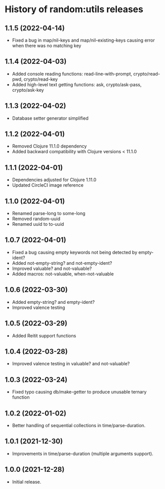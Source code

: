 # History of random:utils releases

## 1.1.5 (2022-04-14)

- Fixed a bug in map/nil-keys and map/nil-existing-keys causing error when there was no matching key

## 1.1.4 (2022-04-03)

- Added console reading functions: read-line-with-prompt, crypto/read-pwd, crypto/read-key
- Added high-level text getting functions: ask, crypto/ask-pass, crypto/ask-key

## 1.1.3 (2022-04-02)

- Database setter generator simplified

## 1.1.2 (2022-04-01)

- Removed Clojure 11.1.0 dependency
- Added backward compatibility with Clojure versions < 11.1.0

## 1.1.1 (2022-04-01)

- Dependencies adjusted for Clojure 1.11.0
- Updated CircleCI image reference

## 1.1.0 (2022-04-01)

- Renamed parse-long to some-long
- Removed random-uuid
- Renamed uuid to to-uuid

## 1.0.7 (2022-04-01)

- Fixed a bug causing empty keywords not being detected by empty-ident?
- Added not-empty-string? and not-empty-ident?
- Improved valuable? and not-valuable?
- Added macros: not-valuable, when-not-valuable

## 1.0.6 (2022-03-30)

- Added empty-string? and empty-ident?
- Improved valence testing

## 1.0.5 (2022-03-29)

- Added Reitit support functions

## 1.0.4 (2022-03-28)

- Improved valence testing in valuable? and not-valuable?

## 1.0.3 (2022-03-24)

- Fixed typo causing db/make-getter to produce unusable ternary function

## 1.0.2 (2022-01-02)

- Better handling of sequential collections in time/parse-duration.

## 1.0.1 (2021-12-30)

- Improvements in time/parse-duration (multiple arguments support).

## 1.0.0 (2021-12-28)

- Initial release.


